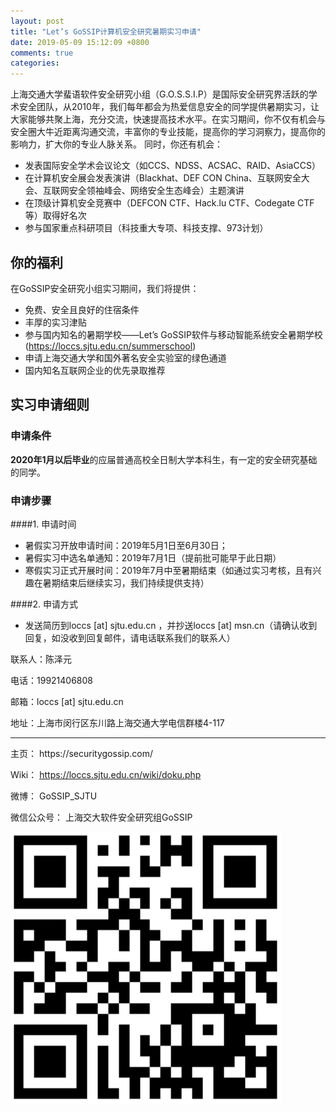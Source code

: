 ```yaml
---
layout: post
title: "Let’s GoSSIP计算机安全研究暑期实习申请"
date: 2019-05-09 15:12:09 +0800
comments: true
categories: 
---
```


上海交通大学蜚语软件安全研究小组（G.O.S.S.I.P）是国际安全研究界活跃的学术安全团队，从2010年，我们每年都会为热爱信息安全的同学提供暑期实习，让大家能够共聚上海，充分交流，快速提高技术水平。在实习期间，你不仅有机会与安全圈大牛近距离沟通交流，丰富你的专业技能，提高你的学习洞察力，提高你的影响力，扩大你的专业人脉关系。 同时，你还有机会：

- 发表国际安全学术会议论文（如CCS、NDSS、ACSAC、RAID、AsiaCCS）
- 在计算机安全展会发表演讲（Blackhat、DEF CON China、互联网安全大会、互联网安全领袖峰会、网络安全生态峰会）主题演讲
- 在顶级计算机安全竞赛中（DEFCON CTF、Hack.lu CTF、Codegate CTF等）取得好名次
- 参与国家重点科研项目（科技重大专项、科技支撑、973计划）

<!--more-->

## 你的福利
在GoSSIP安全研究小组实习期间，我们将提供：

- 免费、安全且良好的住宿条件
- 丰厚的实习津贴
- 参与国内知名的暑期学校——Let’s GoSSIP软件与移动智能系统安全暑期学校(https://loccs.sjtu.edu.cn/summerschool)
- 申请上海交通大学和国外著名安全实验室的绿色通道
- 国内知名互联网企业的优先录取推荐

## 实习申请细则
### 申请条件
**2020年1月以后毕业**的应届普通高校全日制大学本科生，有一定的安全研究基础的同学。

### 申请步骤
####1. 申请时间
  - 暑假实习开放申请时间：2019年5月1日至6月30日；
  - 暑假实习中选名单通知：2019年7月1日（提前批可能早于此日期）
  - 寒假实习正式开展时间：2019年7月中至暑期结束（如通过实习考核，且有兴趣在暑期结束后继续实习，我们持续提供支持）

####2. 申请方式
  - 发送简历到loccs [at] sjtu.edu.cn ，并抄送loccs [at] msn.cn（请确认收到回复，如没收到回复邮件，请电话联系我们的联系人）

联系人：陈泽元

电话：19921406808

邮箱：loccs [at] sjtu.edu.cn

地址：上海市闵行区东川路上海交通大学电信群楼4-117

<hr/>
主页： https://securitygossip.com/

Wiki： https://loccs.sjtu.edu.cn/wiki/doku.php

微博： GoSSIP_SJTU

微信公众号： 上海交大软件安全研究组GoSSIP

![1557385999151](/images/2019-05-09/assets/1557385999151.png)